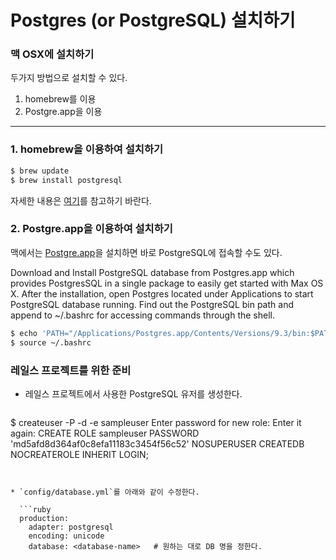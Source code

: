 # Postgres (or PostgreSQL) 설치하기

### 맥 OSX에 설치하기

두가지 방법으로 설치할 수 있다.

1. homebrew를 이용
2. Postgre.app을 이용

---

### 1. homebrew을 이용하여 설치하기

```bash
$ brew update
$ brew install postgresql
```


자세한 내용은 [여기](http://www.moncefbelyamani.com/how-to-install-postgresql-on-a-mac-with-homebrew-and-lunchy/)를 참고하기 바란다.


### 2. Postgre.app을 이용하여 설치하기

맥에서는 [Postgre.app](http://postgresapp.com)을 설치하면 바로 PostgreSQL에 접속할 수도 있다.

Download and Install PostgreSQL database from Postgres.app which provides PostgresSQL in a single package to easily get started with Max OS X. After the installation, open Postgres located under Applications to start PostgreSQL database running. Find out the PostgreSQL bin path and append to ~/.bashrc for accessing commands through the shell.

```bash
$ echo 'PATH="/Applications/Postgres.app/Contents/Versions/9.3/bin:$PATH"' >> ~/.bashrc
$ source ~/.bashrc
```


### 레일스 프로젝트를 위한 준비


* 레일스 프로젝트에서 사용한 PostgreSQL 유저를 생성한다.

  ```bash
$ createuser -P -d -e sampleuser
Enter password for new role:
Enter it again:
CREATE ROLE sampleuser PASSWORD 'md5afd8d364af0c8efa11183c3454f56c52' NOSUPERUSER CREATEDB NOCREATEROLE INHERIT LOGIN;
```


* `config/database.yml`를 아래와 같이 수정한다.

  ```ruby
  production:
    adapter: postgresql
    encoding: unicode
    database: <database-name>   # 원하는 대로 DB 명을 정한다.
  ```






